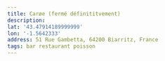```yaml
---
title: Carøe (fermé définititvement)
description: 
lat: '43.47914189999999'
lon: '-1.5642333'
address: 51 Rue Gambetta, 64200 Biarritz, France
tags: bar restaurant poisson
---
```

